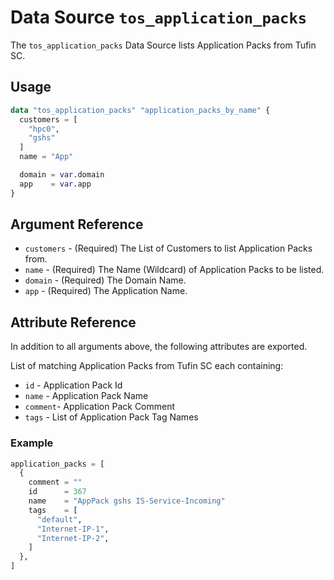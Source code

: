 # Data Source `tos_application_packs`

The `tos_application_packs` Data Source lists Application Packs from Tufin SC.

## Usage

```terraform
data "tos_application_packs" "application_packs_by_name" {
  customers = [
    "hpc0",
    "gshs"
  ]
  name = "App"

  domain = var.domain
  app    = var.app
}
```

## Argument Reference

* `customers` - (Required) The List of Customers to list Application Packs from.
* `name` - (Required) The Name (Wildcard) of Application Packs to be listed.
* `domain` - (Required) The Domain Name.
* `app` - (Required) The Application Name.

## Attribute Reference

In addition to all arguments above, the following attributes are exported.

List of matching Application Packs from Tufin SC each containing:

* `id` - Application Pack Id
* `name` - Application Pack Name
* `comment`- Application Pack Comment
* `tags` - List of Application Pack Tag Names

### Example

```terraform
application_packs = [
  {
    comment = ""
    id      = 367
    name    = "AppPack gshs IS-Service-Incoming"
    tags    = [
      "default",
      "Internet-IP-1",
      "Internet-IP-2",
    ]
  },
]
```

